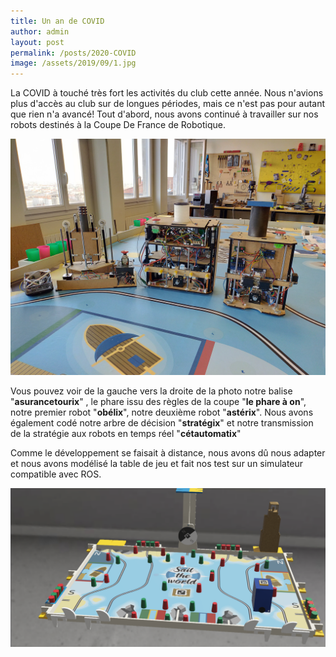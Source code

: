 ```yaml
---
title: Un an de COVID
author: admin
layout: post
permalink: /posts/2020-COVID
image: /assets/2019/09/1.jpg
---
```


La COVID à touché très fort les activités du club cette année. Nous n'avions plus d'accès au club sur de longues périodes, mais ce n'est pas pour autant que rien n'a avancé!
Tout d'abord, nous avons continué à travailler sur nos robots destinés à la Coupe De France de Robotique.


![image](/assets/2020/robots-CDFR.jpg)


Vous pouvez voir de la gauche vers la droite de la photo notre balise "**asurancetourix**" , le phare issu des règles de la coupe "**le phare à on**", notre premier robot "**obélix**", notre deuxième robot "**astérix**".
Nous avons également codé notre arbre de décision "**stratégix**" et notre transmission de la stratégie aux robots en temps réel "**cétautomatix**"




Comme le développement se faisait à distance, nous avons dû nous adapter et nous avons modélisé la table de jeu et fait nos test sur un simulateur compatible avec ROS.


![image](/assets/2020/table.png)